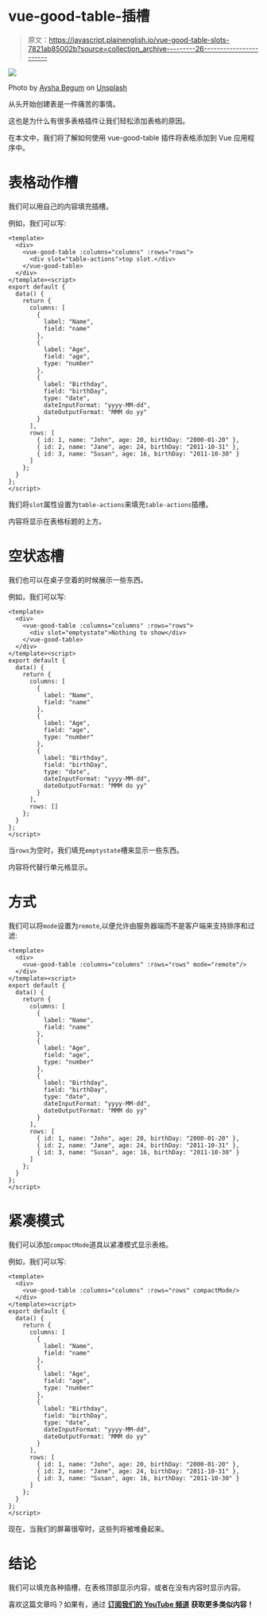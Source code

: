 # vue-good-table-插槽

> 原文：<https://javascript.plainenglish.io/vue-good-table-slots-7821ab85002b?source=collection_archive---------26----------------------->

![](img/dbb27dd2aed9fa077c25ce4c67aa9d84.png)

Photo by [Aysha Begum](https://unsplash.com/@aysha_be?utm_source=medium&utm_medium=referral) on [Unsplash](https://unsplash.com?utm_source=medium&utm_medium=referral)

从头开始创建表是一件痛苦的事情。

这也是为什么有很多表格插件让我们轻松添加表格的原因。

在本文中，我们将了解如何使用 vue-good-table 插件将表格添加到 Vue 应用程序中。

# 表格动作槽

我们可以用自己的内容填充插槽。

例如，我们可以写:

```
<template>
  <div>
    <vue-good-table :columns="columns" :rows="rows">
      <div slot="table-actions">top slot.</div>
    </vue-good-table>
  </div>
</template><script>
export default {
  data() {
    return {
      columns: [
        {
          label: "Name",
          field: "name"
        },
        {
          label: "Age",
          field: "age",
          type: "number"
        },
        {
          label: "Birthday",
          field: "birthDay",
          type: "date",
          dateInputFormat: "yyyy-MM-dd",
          dateOutputFormat: "MMM do yy"
        }
      ],
      rows: [
        { id: 1, name: "John", age: 20, birthDay: "2000-01-20" },
        { id: 2, name: "Jane", age: 24, birthDay: "2011-10-31" },
        { id: 3, name: "Susan", age: 16, birthDay: "2011-10-30" }
      ]
    };
  }
};
</script>
```

我们将`slot`属性设置为`table-actions`来填充`table-actions`插槽。

内容将显示在表格标题的上方。

# 空状态槽

我们也可以在桌子空着的时候展示一些东西。

例如，我们可以写:

```
<template>
  <div>
    <vue-good-table :columns="columns" :rows="rows">
      <div slot="emptystate">Nothing to show</div>
    </vue-good-table>
  </div>
</template><script>
export default {
  data() {
    return {
      columns: [
        {
          label: "Name",
          field: "name"
        },
        {
          label: "Age",
          field: "age",
          type: "number"
        },
        {
          label: "Birthday",
          field: "birthDay",
          type: "date",
          dateInputFormat: "yyyy-MM-dd",
          dateOutputFormat: "MMM do yy"
        }
      ],
      rows: []
    };
  }
};
</script>
```

当`rows`为空时，我们填充`emptystate`槽来显示一些东西。

内容将代替行单元格显示。

# 方式

我们可以将`mode`设置为`remote`,以便允许由服务器端而不是客户端来支持排序和过滤:

```
<template>
  <div>
    <vue-good-table :columns="columns" :rows="rows" mode="remote"/>
  </div>
</template><script>
export default {
  data() {
    return {
      columns: [
        {
          label: "Name",
          field: "name"
        },
        {
          label: "Age",
          field: "age",
          type: "number"
        },
        {
          label: "Birthday",
          field: "birthDay",
          type: "date",
          dateInputFormat: "yyyy-MM-dd",
          dateOutputFormat: "MMM do yy"
        }
      ],
      rows: [
        { id: 1, name: "John", age: 20, birthDay: "2000-01-20" },
        { id: 2, name: "Jane", age: 24, birthDay: "2011-10-31" },
        { id: 3, name: "Susan", age: 16, birthDay: "2011-10-30" }
      ]
    };
  }
};
</script>
```

# 紧凑模式

我们可以添加`compactMode`道具以紧凑模式显示表格。

例如，我们可以写:

```
<template>
  <div>
    <vue-good-table :columns="columns" :rows="rows" compactMode/>
  </div>
</template><script>
export default {
  data() {
    return {
      columns: [
        {
          label: "Name",
          field: "name"
        },
        {
          label: "Age",
          field: "age",
          type: "number"
        },
        {
          label: "Birthday",
          field: "birthDay",
          type: "date",
          dateInputFormat: "yyyy-MM-dd",
          dateOutputFormat: "MMM do yy"
        }
      ],
      rows: [
        { id: 1, name: "John", age: 20, birthDay: "2000-01-20" },
        { id: 2, name: "Jane", age: 24, birthDay: "2011-10-31" },
        { id: 3, name: "Susan", age: 16, birthDay: "2011-10-30" }
      ]
    };
  }
};
</script>
```

现在，当我们的屏幕很窄时，这些列将被堆叠起来。

# 结论

我们可以填充各种插槽，在表格顶部显示内容，或者在没有内容时显示内容。

喜欢这篇文章吗？如果有，通过 [**订阅我们的 YouTube 频道**](https://www.youtube.com/channel/UCtipWUghju290NWcn8jhyAw?sub_confirmation=true) **获取更多类似内容！**